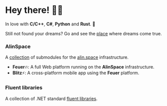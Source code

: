 # Hey there! 👋😋

In love with **C/C++**, **C#**, **Python** and **Rust**. 🥰

Still not found your dreams? Go and see the [place](https://alin.space) where dreams come true.

### AlinSpace 
A [collection](https://github.com/onixion/AlinSpace) of submodules for the [alin.space](https://alin.space) infrastructure.

- **Feuer**🔥: A full Web platform running on the **AlinSpace** infrastructure.
- **Blitz**⚡: A cross-platform mobile app using the **Feuer** platform.

### Fluent libraries
A collection of .NET standard [fluent libraries](https://github.com/onixion/FluentLibraries).
